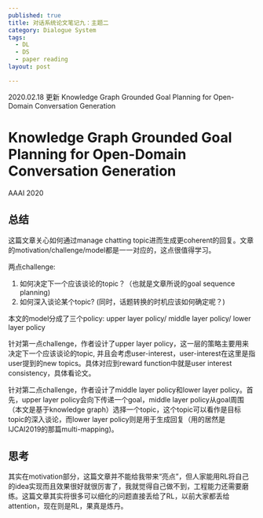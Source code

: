 ```yaml
---
published: true
title: 对话系统论文笔记九：主题二
category: Dialogue System
tags: 
  - DL
  - DS
  - paper reading
layout: post

---
```


2020.02.18 更新 Knowledge Graph Grounded Goal Planning for Open-Domain Conversation Generation

# Knowledge Graph Grounded Goal Planning for Open-Domain Conversation Generation

AAAI 2020

## 总结

这篇文章关心如何通过manage chatting topic进而生成更coherent的回复。文章的motivation/challenge/model都是一一对应的，这点很值得学习。

两点challenge:

1. 如何决定下一个应该谈论的topic？（也就是文章所说的goal sequence planning)
2. 如何深入谈论某个topic? (同时，话题转换的时机应该如何确定呢？)

本文的model分成了三个policy: upper layer policy/ middle layer policy/ lower layer policy

针对第一点challenge，作者设计了upper layer policy，这一层的策略主要用来决定下一个应该谈论的topic, 并且会考虑user-interest，user-interest在这里是指user提到的new topics。具体对应到reward function中就是user interest consistency，具体看论文。

针对第二点challenge，作者设计了middle layer policy和lower layer policy。首先，upper layer policy会向下传递一个goal，middle layer policy从goal周围（本文是基于knowledge graph）选择一个topic，这个topic可以看作是目标topic的深入谈论，而lower layer policy则是用于生成回复（用的居然是IJCAI2019的那篇multi-mapping)。

## 思考

其实在motivation部分，这篇文章并不能给我带来“亮点”，但人家能用RL将自己的idea实现而且效果很好就很厉害了，我就觉得自己做不到，工程能力还需要磨练。这篇文章其实将很多可以细化的问题直接丢给了RL，以前大家都丢给attention，现在则是RL，果真是炼丹。

